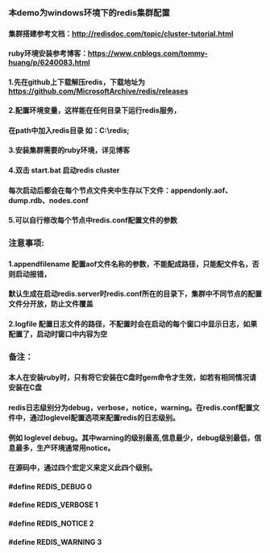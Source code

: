 ### 本demo为windows环境下的redis集群配置
#### 集群搭建参考文档：http://redisdoc.com/topic/cluster-tutorial.html
#### ruby环境安装参考博客：https://www.cnblogs.com/tommy-huang/p/6240083.html

#### 1.先在github上下载解压redis，下载地址为 https://github.com/MicrosoftArchive/redis/releases

#### 2.配置环境变量，这样能在任何目录下运行redis服务，
#### 在path中加入redis目录 如：C:\redis;

#### 3.安装集群需要的ruby环境，详见博客

#### 4.双击 start.bat 启动redis cluster
#### 每次启动后都会在每个节点文件夹中生存以下文件：appendonly.aof、dump.rdb、nodes.conf

#### 5.可以自行修改每个节点中redis.conf配置文件的参数

### 注意事项:

#### 1.appendfilename 配置aof文件名称的参数，不能配成路径，只能配文件名，否则启动报错，
#### 默认生成在启动redis.server时redis.conf所在的目录下，集群中不同节点的配置文件分开放，防止文件覆盖

#### 2.logfile 配置日志文件的路径，不配置时会在启动的每个窗口中显示日志，如果配置了，启动时窗口中内容为空

### 备注：

#### 本人在安装ruby时，只有将它安装在C盘时gem命令才生效，如若有相同情况请安装在C盘

#### redis日志级别分为debug，verbose，notice，warning。在redis.conf配置文件中，通过loglevel配置选项来配置redis的日志级别。

#### 例如 loglevel debug。其中warning的级别最高,信息最少，debug级别最低，信息最多，生产环境通常用notice。
#### 在源码中，通过四个宏定义来定义此四个级别。

#### #define REDIS_DEBUG 0
#### #define REDIS_VERBOSE 1
#### #define REDIS_NOTICE 2
#### #define REDIS_WARNING 3
